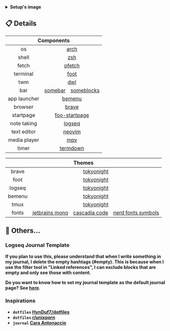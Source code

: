 <details>
  <summary><b>Setup's image<b></summary>
  <img title="setup" src="/lupine/docs/assets/setup/setup.png" alt="setup">
</details>

## 📋 Details
<table>
  <thead>
    <tr>
      <th style="text-align:center" colspan="3">Components</th>
    </tr>
  </thead>
  <tbody align="center">
    <tr>
      <td>os</td>
      <td colspan="3"><a href="https://archlinux.org/">arch</a></td>
    </tr>
    <tr>
      <td>shell</td>
      <td colspan="3"><a href="https://www.zsh.org/">zsh</a></td>
    </tr>
    <tr>
      <td>fetch</td>
      <td colspan="3"><a href="https://github.com/dylanaraps/pfetch">pfetch</a></td>
    </tr>
    <tr>
      <td>terminal</td>
      <td colspan="3"><a href="https://codeberg.org/dnkl/foot">foot</a></td>
    </tr>
    <tr>
      <td>twm</td>
      <td colspan="3"><a href="https://github.com/djpohly/dwl">dwl</a></td>
    </tr>
    <tr>
      <td>bar</td>
      <td><a href="https://sr.ht/~raphi/somebar/">somebar</a></td>
      <td><a href="https://sr.ht/~raphi/someblocks/">someblocks</a></td>
    </tr>
    <tr>
      <td>app launcher</td>
      <td colspan="3"><a href="https://github.com/Cloudef/bemenu">bemenu</a></td>
    </tr>
    <tr>
      <td>browser</td>
      <td colspan="3"><a href="https://github.com/brave/brave-browser">brave</a></td>
    </tr>
    <tr>
      <td>startpage</td>
      <td colspan="3"><a href="https://github.com/Arsemy/foo-startpage">foo-startpage</a></td>
    </tr>
    <tr>
      <td>note taking</td>
      <td colspan="3"><a href="https://github.com/logseq/logseq">logseq</a></td>
    </tr>
    <tr>
      <td>text editor</td>
      <td colspan="3"><a href="https://github.com/neovim/neovim">neovim</a></td>
    </tr>
    <tr>
      <td>media player</td>
      <td colspan="3"><a href="https://github.com/mpv-player/mpv">mpv</a></td>
    </tr>
    <tr>
      <td>timer</td>
      <td colspan="3"><a href="https://github.com/trehn/termdown">termdown</a></td>
    </tr>
  </tbody>
</table>

<table>
  <thead>
    <tr>
      <th style="text-align:center" colspan="4">Themes</th>
    </tr>
  </thead>
  <tbody align="center">
    <tr>
      <td>brave</td>
      <td colspan="3"><a href="https://github.com/Arsemy/chromium-tokyonight">tokyonight</a></td>
    </tr>
    <tr>
      <td>foot</td>
      <td colspan="3"><a href="https://github.com/folke/tokyonight.nvim/blob/main/extras/foot/tokyonight_night.ini">tokyonight</a></td>
    </tr>
    <tr>
      <td>logseq</td>
      <td colspan="3"><a href="https://github.com/catppuccin/logseq">tokyonight</a></td>
    </tr>
    <tr>
      <td>bemenu</td>
      <td colspan="3"><a href="https://github.com/Arsemy/bemenu-tokyonight">tokyonight</a></td>
    </tr>
    <tr>
      <td>tmux</td>
      <td colspan="3"><a href="https://github.com/Arsemy/tmux-tokyonight">tokyonight</a></td>
    </tr>
    <tr>
      <td>fonts</td>
      <td><a href="https://github.com/JetBrains/JetBrainsMono">jetbrains mono</a></td>
      <td><a href="https://github.com/microsoft/cascadia-code">cascadia code</a></td>
      <td><a href="https://archlinux.org/packages/community/any/ttf-nerd-fonts-symbols-1000-em/">nerd fonts symbols</a></td>
    </tr>
  </tbody>
</table>

## 🌸 Others...
### Logseq Journal Template
If you plan to use this, please understand that when I write something in my journal, I delete the empty hashtags (#empty). This is because when I use the filter tool in "Linked references", I can exclude blocks that are empty and only see those with content.

Do you want to know how to set my journal template as the default journal page? See [here](https://thinkstack.club/how-to-set-up-an-automated-daily-template-in-logseq/#how-to-set-a-daily-recurring-template).

### Inspirations
- `dotfiles` [HynDuf7/dotfiles](https://github.com/HynDuf7/dotfiles)
- `dotfiles` [r/unixporn](https://www.reddit.com/r/unixporn/)
- `journal` [Cara Antonaccio](https://youtu.be/PN6tjeQfxRc)
